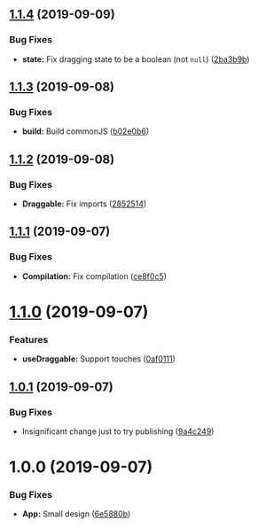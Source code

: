 ## [1.1.4](https://github.com/idanen/react-draggable/compare/v1.1.3...v1.1.4) (2019-09-09)


### Bug Fixes

* **state:** Fix dragging state to be a boolean (not `null`) ([2ba3b9b](https://github.com/idanen/react-draggable/commit/2ba3b9b))

## [1.1.3](https://github.com/idanen/react-draggable/compare/v1.1.2...v1.1.3) (2019-09-08)


### Bug Fixes

* **build:** Build commonJS ([b02e0b6](https://github.com/idanen/react-draggable/commit/b02e0b6))

## [1.1.2](https://github.com/idanen/react-draggable/compare/v1.1.1...v1.1.2) (2019-09-08)


### Bug Fixes

* **Draggable:** Fix imports ([2852514](https://github.com/idanen/react-draggable/commit/2852514))

## [1.1.1](https://github.com/idanen/react-draggable/compare/v1.1.0...v1.1.1) (2019-09-07)


### Bug Fixes

* **Compilation:** Fix compilation ([ce8f0c5](https://github.com/idanen/react-draggable/commit/ce8f0c5))

# [1.1.0](https://github.com/idanen/react-draggable/compare/v1.0.1...v1.1.0) (2019-09-07)


### Features

* **useDraggable:** Support touches ([0af0111](https://github.com/idanen/react-draggable/commit/0af0111))

## [1.0.1](https://github.com/idanen/react-draggable/compare/v1.0.0...v1.0.1) (2019-09-07)


### Bug Fixes

* Insignificant change just to try publishing ([9a4c249](https://github.com/idanen/react-draggable/commit/9a4c249))

# 1.0.0 (2019-09-07)


### Bug Fixes

* **App:** Small design ([6e5880b](https://github.com/idanen/react-draggable/commit/6e5880b))
